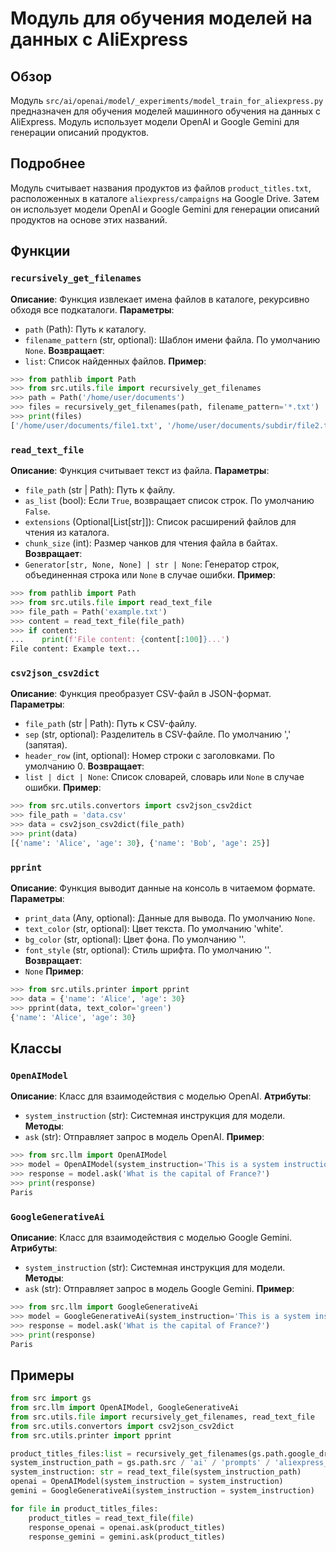 # Модуль для обучения моделей на данных с AliExpress

## Обзор

Модуль `src/ai/openai/model/_experiments/model_train_for_aliexpress.py` предназначен для обучения моделей машинного обучения на данных с AliExpress. Модуль использует модели OpenAI и Google Gemini для генерации описаний продуктов.

## Подробнее

Модуль считывает названия продуктов из файлов `product_titles.txt`, расположенных в каталоге `aliexpress/campaigns` на Google Drive. Затем он использует модели OpenAI и Google Gemini для генерации описаний продуктов на основе этих названий. 

## Функции

### `recursively_get_filenames`

**Описание**: 
Функция извлекает имена файлов в каталоге, рекурсивно обходя все подкаталоги.
**Параметры**:
- `path` (Path): Путь к каталогу.
- `filename_pattern` (str, optional): Шаблон имени файла. По умолчанию `None`.
**Возвращает**:
- `list`: Список найденных файлов.
**Пример**:
```python
>>> from pathlib import Path
>>> from src.utils.file import recursively_get_filenames
>>> path = Path('/home/user/documents')
>>> files = recursively_get_filenames(path, filename_pattern='*.txt')
>>> print(files)
['/home/user/documents/file1.txt', '/home/user/documents/subdir/file2.txt']
```

### `read_text_file`

**Описание**: 
Функция считывает текст из файла.
**Параметры**:
- `file_path` (str | Path): Путь к файлу.
- `as_list` (bool): Если `True`, возвращает список строк. По умолчанию `False`.
- `extensions` (Optional[List[str]]): Список расширений файлов для чтения из каталога.
- `chunk_size` (int): Размер чанков для чтения файла в байтах.
**Возвращает**:
- `Generator[str, None, None] | str | None`: Генератор строк, объединенная строка или `None` в случае ошибки.
**Пример**:
```python
>>> from pathlib import Path
>>> from src.utils.file import read_text_file
>>> file_path = Path('example.txt')
>>> content = read_text_file(file_path)
>>> if content:
...    print(f'File content: {content[:100]}...')
File content: Example text...
```

### `csv2json_csv2dict`

**Описание**: 
Функция преобразует CSV-файл в JSON-формат.
**Параметры**:
- `file_path` (str | Path): Путь к CSV-файлу.
- `sep` (str, optional): Разделитель в CSV-файле. По умолчанию ',' (запятая).
- `header_row` (int, optional): Номер строки с заголовками. По умолчанию 0.
**Возвращает**:
- `list | dict | None`: Список словарей, словарь или `None` в случае ошибки.
**Пример**:
```python
>>> from src.utils.convertors import csv2json_csv2dict
>>> file_path = 'data.csv'
>>> data = csv2json_csv2dict(file_path)
>>> print(data)
[{'name': 'Alice', 'age': 30}, {'name': 'Bob', 'age': 25}]
```

### `pprint`

**Описание**: 
Функция выводит данные на консоль в читаемом формате.
**Параметры**:
- `print_data` (Any, optional): Данные для вывода. По умолчанию `None`.
- `text_color` (str, optional): Цвет текста. По умолчанию 'white'.
- `bg_color` (str, optional): Цвет фона. По умолчанию ''.
- `font_style` (str, optional): Стиль шрифта. По умолчанию ''.
**Возвращает**:
- `None`
**Пример**:
```python
>>> from src.utils.printer import pprint
>>> data = {'name': 'Alice', 'age': 30}
>>> pprint(data, text_color='green')
{'name': 'Alice', 'age': 30}
```

## Классы

### `OpenAIModel`

**Описание**: 
Класс для взаимодействия с моделью OpenAI.
**Атрибуты**:
- `system_instruction` (str): Системная инструкция для модели.
**Методы**:
- `ask` (str): Отправляет запрос в модель OpenAI.
**Пример**:
```python
>>> from src.llm import OpenAIModel
>>> model = OpenAIModel(system_instruction='This is a system instruction.')
>>> response = model.ask('What is the capital of France?')
>>> print(response)
Paris
```

### `GoogleGenerativeAi`

**Описание**: 
Класс для взаимодействия с моделью Google Gemini.
**Атрибуты**:
- `system_instruction` (str): Системная инструкция для модели.
**Методы**:
- `ask` (str): Отправляет запрос в модель Google Gemini.
**Пример**:
```python
>>> from src.llm import GoogleGenerativeAi
>>> model = GoogleGenerativeAi(system_instruction='This is a system instruction.')
>>> response = model.ask('What is the capital of France?')
>>> print(response)
Paris
```

## Примеры

```python
from src import gs
from src.llm import OpenAIModel, GoogleGenerativeAi
from src.utils.file import recursively_get_filenames, read_text_file
from src.utils.convertors import csv2json_csv2dict
from src.utils.printer import pprint

product_titles_files:list = recursively_get_filenames(gs.path.google_drive / 'aliexpress' / 'campaigns', 'product_titles.txt')
system_instruction_path = gs.path.src / 'ai' / 'prompts' / 'aliexpress_campaign' / 'system_instruction.txt'
system_instruction: str = read_text_file(system_instruction_path)
openai = OpenAIModel(system_instruction = system_instruction)
gemini = GoogleGenerativeAi(system_instruction = system_instruction)

for file in product_titles_files:
    product_titles = read_text_file(file)
    response_openai = openai.ask(product_titles)
    response_gemini = gemini.ask(product_titles)